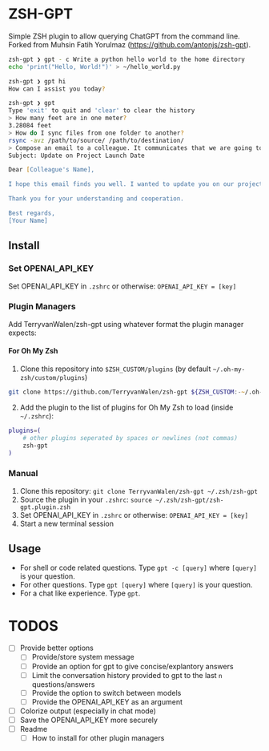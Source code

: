 # ZSH-GPT

Simple ZSH plugin to allow querying ChatGPT from the command line. Forked from Muhsin Fatih Yorulmaz (https://github.com/antonjs/zsh-gpt).

```zsh
zsh-gpt ❯ gpt - c Write a python hello world to the home directory
echo 'print("Hello, World!")' > ~/hello_world.py

zsh-gpt ❯ gpt hi
How can I assist you today?

zsh-gpt ❯ gpt
Type 'exit' to quit and 'clear' to clear the history
> How many feet are in one meter?
3.28084 feet
> How do I sync files from one folder to another?
rsync -avz /path/to/source/ /path/to/destination/
> Compose an email to a colleague. It communicates that we are going to delay the launch date due to external dependencies.
Subject: Update on Project Launch Date

Dear [Colleague's Name],

I hope this email finds you well. I wanted to update you on our project's timeline. Due to some external dependencies that are beyond our control, we've had to make the decision to delay the launch date. We are currently working closely with our partners to resolve these issues and will keep you informed on our progress and the new timeline.

Thank you for your understanding and cooperation.

Best regards,
[Your Name]
```

## Install

### Set OPENAI_API_KEY
Set OPENAI_API_KEY in `.zshrc` or otherwise:
`OPENAI_API_KEY = [key]`

### Plugin Managers
Add TerryvanWalen/zsh-gpt using whatever format the plugin manager expects:

#### For Oh My Zsh
1. Clone this repository into `$ZSH_CUSTOM/plugins` (by default `~/.oh-my-zsh/custom/plugins`)
```zsh
git clone https://github.com/TerryvanWalen/zsh-gpt ${ZSH_CUSTOM:-~/.oh-my-zsh/custom}/plugins/zsh-gpt
```
2. Add the plugin to the list of plugins for Oh My Zsh to load (inside `~/.zshrc`):
```zsh
plugins=( 
    # other plugins seperated by spaces or newlines (not commas)
    zsh-gpt
)
```

### Manual
1. Clone this repository: `git clone TerryvanWalen/zsh-gpt ~/.zsh/zsh-gpt`
2. Source the plugin in your `.zshrc`: `source ~/.zsh/zsh-gpt/zsh-gpt.plugin.zsh`
3. Set OPENAI_API_KEY in `.zshrc` or otherwise:
  `OPENAI_API_KEY = [key]`
4. Start a new terminal session

## Usage
+ For shell or code related questions. Type `gpt -c [query]` where `[query]` is your question.
+ For other questions. Type `gpt [query]` where `[query]` is your question.
+ For a chat like experience. Type `gpt`.


# TODOS
- [ ] Provide better options
  - [ ] Provide/store system message
  - [ ] Provide an option for gpt to give concise/explantory answers
  - [ ] Limit the conversation history provided to gpt to the last `n` questions/answers
  - [ ] Provide the option to switch between models
  - [ ] Provide the OPENAI_API_KEY as an argument
- [ ] Colorize output (especially in chat mode)
- [ ] Save the OPENAI_API_KEY more securely
- [ ] Readme
  - [ ] How to install for other plugin managers
